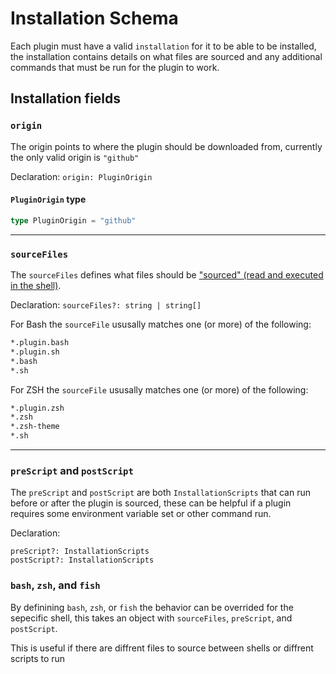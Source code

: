 # Installation Schema 

Each plugin must have a valid `installation` for it to be able to be installed, 
the installation contains details on what files are sourced and any additional
commands that must be run for the plugin to work.

## Installation fields

### `origin`

The origin points to where the plugin should be downloaded from, currently the
only valid origin is `"github"`

Declaration: `origin: PluginOrigin`

#### `PluginOrigin` type

```typescript
type PluginOrigin = "github"
```

---

### `sourceFiles`

The `sourceFiles` defines what files should be ["sourced" (read and executed in
the shell)](https://ss64.com/bash/source.html).


Declaration: `sourceFiles?: string | string[]`


For Bash the `sourceFile` ususally matches one (or more) of the following:

```bash
*.plugin.bash
*.plugin.sh
*.bash
*.sh
```

For ZSH the `sourceFile` ususally matches one (or more) of the following:

```bash
*.plugin.zsh
*.zsh
*.zsh-theme
*.sh
```

---

### `preScript` and `postScript`

The `preScript` and `postScript` are both `InstallationScripts` that can run
before or after the plugin is sourced, these can be helpful if a plugin requires
some environment variable set or other command run.

Declaration: 
```typescipt 
preScript?: InstallationScripts
postScript?: InstallationScripts
```

### `bash`, `zsh`, and `fish`

By definining `bash`, `zsh`, or `fish` the behavior can be overrided for the
sepecific shell, this takes an object with `sourceFiles`, `preScript`, and 
`postScript`.

This is useful if there are diffrent files to source between shells or diffrent
scripts to run

